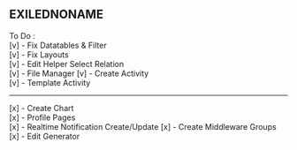 ## EXILEDNONAME

To Do : <br>
[v] - Fix Datatables & Filter <br>
[v] - Fix Layouts <br>
[v] - Edit Helper Select Relation <br>
[v] - File Manager
[v] - Create Activity <br>
[v] - Template Activity <br>

<hr>

[x] - Create Chart <br>
[x] - Profile Pages <br>
[x] - Realtime Notification Create/Update
[x] - Create Middleware Groups <br>
[x] - Edit Generator <br>

